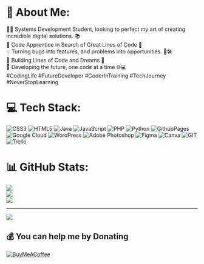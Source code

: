 # 💫 About Me:
👨‍💻 Systems Development Student, looking to perfect my art of creating incredible digital solutions. 📚 <br>🌟 Code Apprentice in Search of Great Lines of Code 🚀<br>💡 Turning bugs into features, and problems into opportunities. 🐛🛠️ <br>🚧 Building Lines of Code and Dreams 🚧<br>🔧 Developing the future, one code at a time 🌐💻 <br>#CodingLife #FutureDeveloper #CoderInTraining #TechJourney #NeverStopLearning


# 💻 Tech Stack:
![CSS3](https://img.shields.io/badge/css3-%231572B6.svg?style=for-the-badge&logo=css3&logoColor=white) ![HTML5](https://img.shields.io/badge/html5-%23E34F26.svg?style=for-the-badge&logo=html5&logoColor=white) ![Java](https://img.shields.io/badge/java-%23ED8B00.svg?style=for-the-badge&logo=openjdk&logoColor=white) ![JavaScript](https://img.shields.io/badge/javascript-%23323330.svg?style=for-the-badge&logo=javascript&logoColor=%23F7DF1E) ![PHP](https://img.shields.io/badge/php-%23777BB4.svg?style=for-the-badge&logo=php&logoColor=white) ![Python](https://img.shields.io/badge/python-3670A0?style=for-the-badge&logo=python&logoColor=ffdd54) ![GithubPages](https://img.shields.io/badge/github%20pages-121013?style=for-the-badge&logo=github&logoColor=white) ![Google Cloud](https://img.shields.io/badge/GoogleCloud-%234285F4.svg?style=for-the-badge&logo=google-cloud&logoColor=white) ![WordPress](https://img.shields.io/badge/WordPress-%23117AC9.svg?style=for-the-badge&logo=WordPress&logoColor=white) ![Adobe Photoshop](https://img.shields.io/badge/adobe%20photoshop-%2331A8FF.svg?style=for-the-badge&logo=adobe%20photoshop&logoColor=white) ![Figma](https://img.shields.io/badge/figma-%23F24E1E.svg?style=for-the-badge&logo=figma&logoColor=white) ![Canva](https://img.shields.io/badge/Canva-%2300C4CC.svg?style=for-the-badge&logo=Canva&logoColor=white) ![GIT](https://img.shields.io/badge/Git-fc6d26?style=for-the-badge&logo=git&logoColor=white) ![Trello](https://img.shields.io/badge/Trello-%23026AA7.svg?style=for-the-badge&logo=Trello&logoColor=white)
# 📊 GitHub Stats:
![](https://github-readme-stats.vercel.app/api?username=joartur&theme=radical&hide_border=false&include_all_commits=true&count_private=false)<br/>
![](https://github-readme-streak-stats.herokuapp.com/?user=joartur&theme=radical&hide_border=false)<br/>
![](https://github-readme-stats.vercel.app/api/top-langs/?username=joartur&theme=radical&hide_border=false&include_all_commits=true&count_private=false&layout=compact)

---
[![](https://visitcount.itsvg.in/api?id=joartur&icon=9&color=6)](https://visitcount.itsvg.in)

  ## 💰 You can help me by Donating
  [![BuyMeACoffee](https://img.shields.io/badge/Buy%20Me%20a%20Coffee-ffdd00?style=for-the-badge&logo=buy-me-a-coffee&logoColor=black)](https://buymeacoffee.com/llrhX4uSjl) 

  
<!-- Proudly created with GPRM ( https://gprm.itsvg.in ) -->
